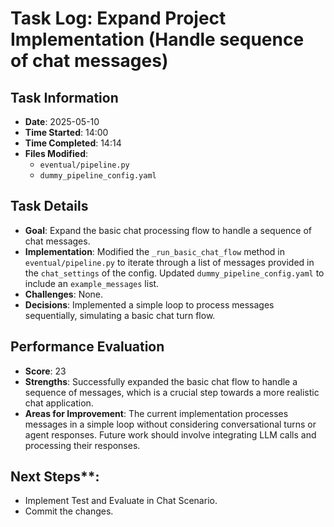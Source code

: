 # Task Log: Expand Project Implementation (Handle sequence of chat messages)

## Task Information
- **Date**: 2025-05-10
- **Time Started**: 14:00
- **Time Completed**: 14:14
- **Files Modified**:
    - `eventual/pipeline.py`
    - `dummy_pipeline_config.yaml`

## Task Details
- **Goal**: Expand the basic chat processing flow to handle a sequence of chat messages.
- **Implementation**: Modified the `_run_basic_chat_flow` method in `eventual/pipeline.py` to iterate through a list of messages provided in the `chat_settings` of the config. Updated `dummy_pipeline_config.yaml` to include an `example_messages` list.
- **Challenges**: None.
- **Decisions**: Implemented a simple loop to process messages sequentially, simulating a basic chat turn flow.

## Performance Evaluation
- **Score**: 23
- **Strengths**: Successfully expanded the basic chat flow to handle a sequence of messages, which is a crucial step towards a more realistic chat application.
- **Areas for Improvement**: The current implementation processes messages in a simple loop without considering conversational turns or agent responses. Future work should involve integrating LLM calls and processing their responses.

## Next Steps**:
- Implement Test and Evaluate in Chat Scenario.
- Commit the changes.

